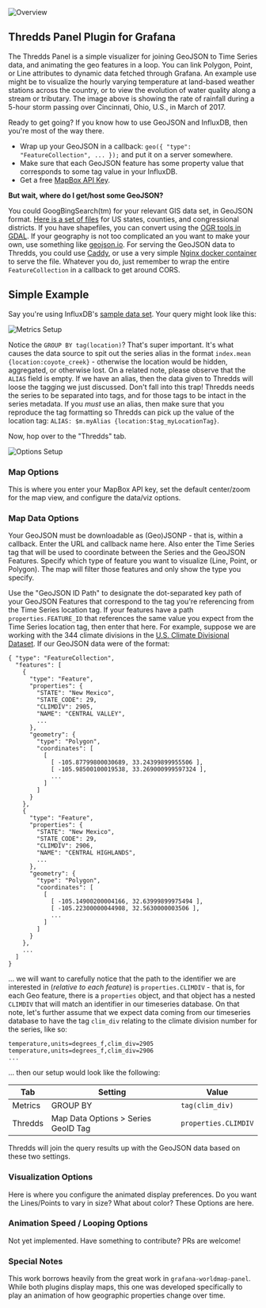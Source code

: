 ![Overview](https://raw.githubusercontent.com/CitiLogics/grafana-thredds-panel/master/src/images/rain.gif)


## Thredds Panel Plugin for Grafana

The Thredds Panel is a simple visualizer for joining GeoJSON to Time Series data, and animating the geo features in a loop. You can link Polygon, Point, or Line attributes to dynamic data fetched through Grafana. An example use might be to visualize the hourly varying temperature at land-based weather stations across the country, or to view the evolution of water quality along a stream or tributary. The image above is showing the rate of rainfall during a 5-hour storm passing over Cincinnati, Ohio, U.S., in March of 2017.

Ready to get going? If you know how to use GeoJSON and InfluxDB, then you're most of the way there.

- Wrap up your GeoJSON in a callback: `geo({ "type": "FeatureCollection", ... });` and put it on a server somewhere.
- Make sure that each GeoJSON feature has some property value that corresponds to some tag value in your InfluxDB.
- Get a free [MapBox API Key](https://www.mapbox.com/developers/).

__But wait, where do I get/host some GeoJSON?__

You could GoogBingSearch(tm) for your relevant GIS data set, in GeoJSON format. [Here is a set of files](http://eric.clst.org/Stuff/USGeoJSON) for US states, counties, and congressional districts. If you have shapefiles, you can convert using the [OGR tools in GDAL](http://www.gdal.org/ogr2ogr.html). If your geography is not too complicated an you want to make your own, use something like [geojson.io](http://geojson.io/#map=2/20.0/0.0). For serving the GeoJSON data to Thredds, you could use [Caddy](https://caddyserver.com), or use a very simple [Nginx docker container](https://hub.docker.com/_/nginx/) to serve the file. Whatever you do, just remember to wrap the entire `FeatureCollection` in a callback to get around CORS.

## Simple Example

Say you're using InfluxDB's [sample data set](https://docs.influxdata.com/influxdb/v1.3/query_language/data_download/). Your query might look like this:

![Metrics Setup](https://raw.githubusercontent.com/CitiLogics/grafana-thredds-panel/master/src/images/timeseries-query.png)

Notice the `GROUP BY tag(location)`? That's super important. It's what causes the data source to spit out the series alias in the format `index.mean {location:coyote_creek}` - otherwise the location would be hidden, aggregated, or otherwise lost. On a related note, please observe that the `ALIAS` field is empty. If we have an alias, then the data given to Thredds will loose the tagging we just discussed. Don't fall into this trap! Thredds needs the series to be separated into tags, and for those tags to be intact in the series metadata. If you _must_ use an alias, then make sure that you reproduce the tag formatting so Thredds can pick up the value of the location tag: `ALIAS: $m.myAlias {location:$tag_myLocationTag}`.

Now, hop over to the "Thredds" tab.

![Options Setup](https://raw.githubusercontent.com/CitiLogics/grafana-thredds-panel/master/src/images/thredds-options.png)

### Map Options
This is where you enter your MapBox API key, set the default center/zoom for the map view, and configure the data/viz options.

### Map Data Options
Your GeoJSON must be downloadable as (Geo)JSONP - that is, within a callback. Enter the URL and callback name here. Also enter the Time Series tag that will be used to coordinate between the Series and the GeoJSON Features. Specify which type of feature you want to visualize (Line, Point, or Polygon). The map will filter those features and only show the type you specify.

Use the "GeoJSON ID Path" to designate the dot-separated key path of your GeoJSON Features that correspond to the tag you're referencing from the Time Series location tag. If your features have a path `properties.FEATURE_ID` that references the same value you expect from the Time Series location tag, then enter that here. For example, suppose we are working with the 344 climate divisions in the [U.S. Climate Divisional Dataset](https://www.ncdc.noaa.gov/monitoring-references/maps/us-climate-divisions.php). If our GeoJSON data were of the format:

```
{ "type": "FeatureCollection",
  "features": [
    {
      "type": "Feature",
      "properties": {
        "STATE": "New Mexico",
        "STATE_CODE": 29,
        "CLIMDIV": 2905,
        "NAME": "CENTRAL VALLEY",
        ...
      },
      "geometry": {
        "type": "Polygon",
        "coordinates": [
          [
            [ -105.87799800030689, 33.24399899955506 ],
            [ -105.98500100019538, 33.269000999597324 ],
            ...
          ]
        ]
      }
    },
    {
      "type": "Feature",
      "properties": {
        "STATE": "New Mexico",
        "STATE_CODE": 29,
        "CLIMDIV": 2906,
        "NAME": "CENTRAL HIGHLANDS",
        ...
      },
      "geometry": {
        "type": "Polygon",
        "coordinates": [
          [
            [ -105.14900200004166, 32.63999899975494 ],
            [ -105.22300000044908, 32.5630000003506 ],
            ...
          ]
        ]
      }
    },
    ...
  ]
}
```

... we will want to carefully notice that the path to the identifier we are interested in (_relative to each feature_) is `properties.CLIMDIV` - that is, for each Geo feature, there is a `properties` object, and that object has a nested `CLIMDIV` that will match an identifier in our timeseries database. On that note, let's further assume that we expect data coming from our timeseries database to have the tag `clim_div` relating to the climate division number for the series, like so:

```
temperature,units=degrees_f,clim_div=2905
temperature,units=degrees_f,clim_div=2906
...
```

... then our setup would look like the following:

| Tab      | Setting                              | Value                |
| -------- | ------------------------------------ | -------------------- |
| Metrics  | GROUP BY                             | `tag(clim_div)`      |
| Thredds  | Map Data Options > Series GeoID Tag  | `properties.CLIMDIV` |

Thredds will join the query results up with the GeoJSON data based on these two settings.


### Visualization Options
Here is where you configure the animated display preferences. Do you want the Lines/Points to vary in size? What about color? These Options are here.

### Animation Speed / Looping Options
Not yet implemented. Have something to contribute? PRs are welcome!

### Special Notes
This work borrows heavily from the great work in `grafana-worldmap-panel`. While both plugins display maps, this one was developed specifically to play an animation of how geographic properties change over time.
